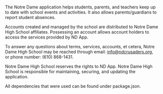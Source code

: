 The Notre Dame application helps students, parents, and teachers keep up to date with school events and activities. It also allows parents/guardians to report student absences. 

Accounts created and managed by the school are distributed to Notre Dame High School affiliates. Possessing an account allows account holders to access the services provided by ND App. 

To answer any questions about terms, services, accounts, et cetera, Notre Dame High School may be reached through email: info@ndcrusaders.org, or phone number: (610) 868-1431. 

Notre Dame High School reserves the rights to ND App. Notre Dame High School is responsible for maintaining, securing, and updating the application. 

All dependencies that were used can be found under package.json. 
